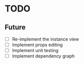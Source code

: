 # TODO

## Future

- [ ] Re-implement the instance view
- [ ] Implement props editing
- [ ] Implement unit testing
- [ ] Implement dependency graph
